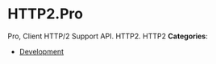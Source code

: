 # HTTP2.Pro


Pro, Client HTTP/2 Support API. HTTP2. HTTP2
**Categories**:

- [Development](https://github/awesome-apis/awesome-apis#development)



